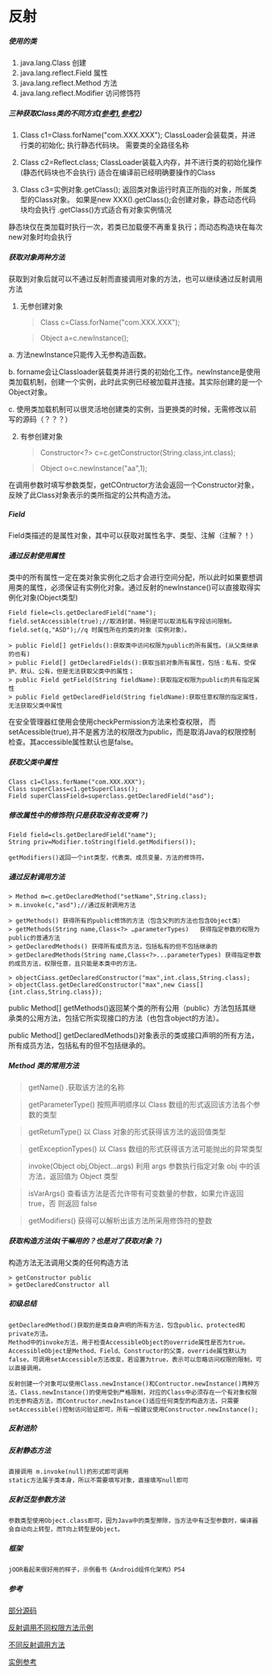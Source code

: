 # 反射

##### 使用的类

1. java.lang.Class  创建
2. java.lang.reflect.Field 属性
3. java.lang.reflect.Method 方法
4. java.lang.reflect.Modifier 访问修饰符

##### 三种获取Class类的不同方式([参考1](https://blog.csdn.net/qq_29929059/article/details/51475462),[参考2](https://blog.csdn.net/jiahao1186/article/details/81699582))

1. Class c1=Class.forName("com.XXX.XXX");
	ClassLoader会装载类，并进行类的初始化;
	执行静态代码块。
	需要类的全路径名称

2. Class c2=Reflect.class;
	ClassLoader装载入内存，并不进行类的初始化操作(静态代码块也不会执行)
	适合在编译前已经明确要操作的Class

3. Class c3=实例对象.getClass();
	返回类对象运行时真正所指的对象，所属类型的Class对象。
	如果是new XXX().getClass();会创建对象，静态动态代码块均会执行
	.getClass()方式适合有对象实例情况

静态块仅在类加载时执行一次，若类已加载便不再重复执行；而动态构造块在每次new对象时均会执行

##### 获取对象两种方法

获取到对象后就可以不通过反射而直接调用对象的方法，也可以继续通过反射调用方法

1. 无参创建对象 

	> Class c=Class.forName("com.XXX.XXX");

	> Object a=c.newInstance();

a. 方法newInstance只能传入无参构造函数。

b. forname会让Classloader装载类并进行类的初始化工作。newInstance是使用类加载机制，创建一个实例，此时此实例已经被加载并连接。其实际创建的是一个Object对象。

c. 使用类加载机制可以很灵活地创建类的实例，当更换类的时候，无需修改以前写的源码（？？？）

	

2. 有参创建对象

	> Constructor<?> c=c.getConstructor(String.class,int.class);
	
	> Object o=c.newInstance("aa",1);
	
在调用参数时填写参数类型，getCOntructor方法会返回一个Constructor对象，反映了此Class对象表示的类所指定的公共构造方法。
	
##### Field

Field类描述的是属性对象，其中可以获取对属性名字、类型、注解（注解？！）

##### 通过反射使用属性

类中的所有属性一定在类对象实例化之后才会进行空间分配，所以此时如果要想调用类的属性，必须保证有实例化对象。通过反射的newInstance()可以直接取得实例化对象(Object类型)

	Field fiele=cls.getDeclaredField("name");
	field.setAccessible(true);//取消封装，特别是可以取消私有字段访问限制。
	field.set(q,"ASD");//q 时属性所在的类的对象（实例对象）。
	
	> public Field[] getFields():获取类中访问权限为public的所有属性。(从父类继承的也有)
	> public Field[] getDeclaredFields():获取当前对象所有属性，包括：私有、受保护、默认、公有，但是无法获取父类中的属性； 
	> public Field getField(String fieldName):获取指定权限为public的共有指定属性
	> public Field getDeclaredField(String fieldName):获取任意权限的指定属性，无法获取父类中属性

在安全管理器红使用会使用checkPermission方法来检查权限， 而setAcessible(true),并不是酱方法的权限改为public，而是取消Java的权限控制检查。其accessible属性默认也是false。

##### 获取父类中属性
	
	Class c1=Class.forName("com.XXX.XXX");
	Class superClass=c1.getSuperClass();
	Field superClassField=superclass.getDeclaredField("asd");


##### 修改属性中的修饰符(只是获取没有改变啊？)
	
	Field field=cls.getDeclaredField("name");
	String priv=Modifier.toString(field.getModifiers());
	
	getModifiers()返回一个int类型，代表类、成员变量，方法的修饰符。

##### 通过反射调用方法

	> Method m=c.getDeclaredMethod("setName",String.class);
	> m.invoke(c,"asd");//通过反射调用方法
	
	> getMethods() 获得所有的public修饰的方法（包含父列的方法也包含Object类）
	> getMethods(String name,Class<?> …parameterTypes)   获得指定参数的权限为public的普通方法
	> getDeclaredMethods() 获得所有成员方法，包括私有的但不包括继承的
	> getDeclaredMethods(String name,Class<?>...parameterTypes) 获得指定参数的成员方法，权限任意，且只能是本类中的方法。

	> objectCiass.getDeclaredConstructor("max",int.class,String.class);
	> objectClass.getDeclaredConstructor("max",new Ciass[]{int.class,String.class});

public Method[] getMethods()返回某个类的所有公用（public）方法包括其继承类的公用方法，包括它所实现接口的方法（也包含object的方法）。

public Method[] getDeclaredMethods()对象表示的类或接口声明的所有方法，所有成员方法，包括私有的但不包括继承的。

##### Method 类的常用方法
> getName()	.获取该方法的名称

> getParameterType()	按照声明顺序以 Class 数组的形式返回该方法各个参数的类型

> getRetumType()	以 Class 对象的形式获得该方法的返回值类型

> getExceptionTypes()	以 Class 数组的形式获得该方法可能抛出的异常类型

> invoke(Object obj,Object...args)	利用 args 参数执行指定对象 obj 中的该方法，返回值为 Object 类型

> isVarArgs()	查看该方法是否允许带有可变数量的参数，如果允许返回 true，否 则返回 false

> getModifiers()	获得可以解析出该方法所采用修饰符的整数



##### 获取构造方法体(干嘛用的？也是对了获取对象？)
	
构造方法无法调用父类的任何构造方法

	> getConstructor public
	> getDeclaredConstructor all

	

##### 初级总结
	
	getDeclaredMethod()获取的是类自身声明的所有方法，包含public、protected和private方法。
	Method中的invoke方法，用于检查AccessibleObject的override属性是否为true。
	AccessibleObject是Method、Field、Constructor的父类，override属性默认为false，可调用setAccessible方法改变，若设置为true，表示可以忽略访问权限的限制，可以直接调用。
	
	反射创建一个对象可以使用Class.newInstance()和Contructor.newInstance()两种方法，Class.newInstance()的使用受到严格限制，对应的Class中必须存在一个有对象权限的无参构造方法，而Contructor.newInstance()适应任何类型的构造方法，只需要setAccessible()控制访问验证即可，所有一般建议使用Constructor.newInstance();

##### 反射进阶

##### 反射静态方法
	
	直接调用 m.invoke(null)的形式即可调用
	static方法属于类本身，所以不需要填写对象，直接填写null即可

##### 反射泛型参数方法
	
	参数类型使用Object.class即可，因为Java中的类型擦除，当方法中有泛型参数时，编译器会自动向上转型，而T向上转型是Object。
	
##### 框架

	jOOR看起来很好用的样子，示例看书《Android组件化架构》P54

##### 参考
<a href="https://rednaxelafx.iteye.com/blog/548536">部分源码</a>

<a href="http://c.biancheng.net/view/1111.html
">反射调用不同权限方法示例</a>

<a href="https://blog.csdn.net/qq_40409115/article/details/80259092">不同反射调用方法</a>

<a href="https://www.cnblogs.com/qqzy168/p/3622712.html">实例参考</a>




